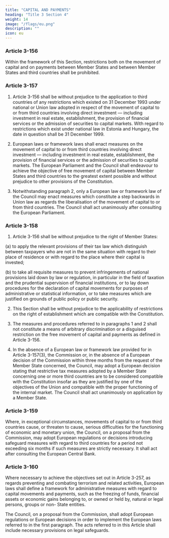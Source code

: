 ```yaml
---
title: "CAPITAL AND PAYMENTS"
heading: "Title 3 Section 4"
weight: 14
image: "/flags/eu.png"
description: ""
icon: eu
---
```




### Article 3-156

Within the framework of this Section, restrictions both on the movement of capital and on payments
between Member States and between Member States and third countries shall be prohibited.

### Article 3-157

1. Article 3-156 shall be without prejudice to the application to third countries of any restrictions
which existed on 31 December 1993 under national or Union law adopted in respect of the
movement of capital to or from third countries involving direct investment — including investment
in real estate, establishment, the provision of financial services or the admission of securities to
capital markets. With regard to restrictions which exist under national law in Estonia and Hungary,
the date in question shall be 31 December 1999.

2. European laws or framework laws shall enact measures on the movement of capital to or from
third countries involving direct investment — including investment in real estate, establishment, the
provision of financial services or the admission of securities to capital markets.
The European Parliament and the Council shall endeavour to achieve the objective of free movement
of capital between Member States and third countries to the greatest extent possible and without
prejudice to other provisions of the Constitution.

3. Notwithstanding paragraph 2, only a European law or framework law of the Council may enact
measures which constitute a step backwards in Union law as regards the liberalisation of the
movement of capital to or from third countries. The Council shall act unanimously after consulting
the European Parliament.

### Article 3-158

1. Article 3-156 shall be without prejudice to the right of Member States:

(a) to apply the relevant provisions of their tax law which distinguish between taxpayers who are not
in the same situation with regard to their place of residence or with regard to the place where
their capital is invested;

(b) to take all requisite measures to prevent infringements of national provisions laid down by law or
regulation, in particular in the field of taxation and the prudential supervision of financial
institutions, or to lay down procedures for the declaration of capital movements for purposes of
administrative or statistical information, or to take measures which are justified on grounds of
public policy or public security.

2. This Section shall be without prejudice to the applicability of restrictions on the right of
establishment which are compatible with the Constitution.

3. The measures and procedures referred to in paragraphs 1 and 2 shall not constitute a means of
arbitrary discrimination or a disguised restriction on the free movement of capital and payments as
defined in Article 3-156.

4. In the absence of a European law or framework law provided for in Article 3-157(3), the
Commission or, in the absence of a European decision of the Commission within three months from
the request of the Member State concerned, the Council, may adopt a European decision stating that
restrictive tax measures adopted by a Member State concerning one or more third countries are to be
considered compatible with the Constitution insofar as they are justified by one of the objectives of
the Union and compatible with the proper functioning of the internal market. The Council shall act
unanimously on application by a Member State.

### Article 3-159

Where, in exceptional circumstances, movements of capital to or from third countries cause, or
threaten to cause, serious difficulties for the functioning of economic and monetary union, the
Council, on a proposal from the Commission, may adopt European regulations or decisions
introducing safeguard measures with regard to third countries for a period not exceeding six months if such measures are strictly necessary. It shall act after consulting the European Central Bank.

### Article 3-160

Where necessary to achieve the objectives set out in Article 3-257, as regards preventing and
combating terrorism and related activities, European laws shall define a framework for administrative
measures with regard to capital movements and payments, such as the freezing of funds, financial
assets or economic gains belonging to, or owned or held by, natural or legal persons, groups or non-
State entities.

The Council, on a proposal from the Commission, shall adopt European regulations or European
decisions in order to implement the European laws referred to in the first paragraph.
The acts referred to in this Article shall include necessary provisions on legal safeguards.

